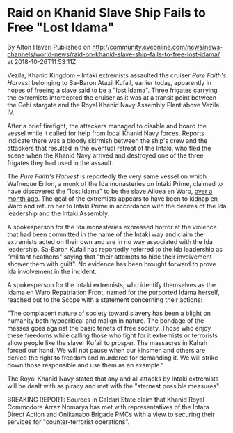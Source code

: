 # Raid on Khanid Slave Ship Fails to Free "Lost Idama"
By Alton Haveri
Published on http://community.eveonline.com/news/news-channels/world-news/raid-on-khanid-slave-ship-fails-to-free-lost-idama/ at 2018-10-26T11:53:11Z

Vezila, Khanid Kingdom – Intaki extremists assaulted the cruiser _Pure Faith's Harvest_ belonging to Sa-Baron Atazil Kufail, earlier today, apparently in hopes of freeing a slave said to be a "lost Idama". Three frigates carrying the extremists intercepted the cruiser as it was at a transit point between the Gehi stargate and the Royal Khanid Navy Assembly Plant above Vezila IV.

After a brief firefight, the attackers managed to disable and board the vessel while it called for help from local Khanid Navy forces. Reports indicate there was a bloody skirmish between the ship's crew and the attackers that resulted in the eventual retreat of the Intaki, who fled the scene when the Khanid Navy arrived and destroyed one of the three frigates they had used in the assault.

The _Pure Faith's Harvest_ is reportedly the very same vessel on which Wafneque Erilon, a monk of the Ida monasteries on Intaki Prime, claimed to have discovered the "lost Idama" to be the slave Ailoea en Waro, [over a month ago](https://community.eveonline.com/news/news-channels/world-news/intaki-claim-lost-idama-discovered-in-khanid-kingdom/). The goal of the extremists appears to have been to kidnap en Waro and return her to Intaki Prime in accordance with the desires of the Ida leadership and the Intaki Assembly.

A spokesperson for the Ida monasteries expressed horror at the violence that had been committed in the name of the Intaki way and claim the extremists acted on their own and are in no way associated with the Ida leadership. Sa-Baron Kufail has reportedly referred to the Ida leadership as "militant heathens" saying that "their attempts to hide their involvement shower them with guilt". No evidence has been brought forward to prove Ida involvement in the incident.

A spokesperson for the Intaki extremists, who identify themselves as the Idama en Waro Repatriation Front, named for the purported Idama herself, reached out to the Scope with a statement concerning their actions:

"The complacent nature of society toward slavery has been a blight on humanity both hypocritical and malign in nature. The bondage of the masses goes against the basic tenets of free society. Those who enjoy these freedoms while calling those who fight for it extremists or terrorists allow people like the slaver Kufail to prosper. The massacres in Kahah forced our hand. We will not pause when our kinsmen and others are denied the right to freedom and murdered for demanding it. We will strike down those responsible and use them as an example."

The Royal Khanid Navy stated that any and all attacks by Intaki extremists will be dealt with as piracy and met with the "sternest possible measures".

BREAKING REPORT: Sources in Caldari State claim that Khanid Royal Commodore Arraz Nomarya has met with representatives of the Intara Direct Action and Onikanabo Brigade PMCs with a view to securing their services for "counter-terrorist operations".

